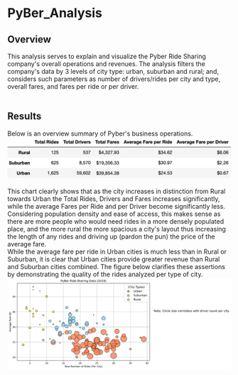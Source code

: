 # PyBer_Analysis
## Overview ##
This analysis serves to explain and visualize the Pyber Ride Sharing company's overall operations and revenues. The analysis filters the company's data by 3 levels of city type: urban, suburban and rural; and, considers such parameters as number of drivers/rides per city and type, overall fares, and fares per ride or per driver. <br /> <br />
## Results ## 

Below is an overview summary of Pyber's business operations. <br />
![](Analysis/Fig8.png) <br /> <br />
This chart clearly shows that as the city increases in distinction from Rural towards Urban the Total Rides, Drivers and Fares increases significantly, while the average Fares per Ride and per Driver become significantly less. Considering population density and ease of access, this makes sense as there are more people who would need rides in a more densely populated place, and the more rural the more spacious a city's layout thus increasing the length of any rides and driving up (pardon the pun) the price of the average fare. <br />
While the average fare per ride in Urban cities is much less than in Rural or Suburban, it is clear that Urban cities provide greater revenue than Rural and Suburban cities combined. The figure below clarifies these assertions by demonstrating the quality of the rides analyzed per type of city.
![](Analysis/Fig1.png) 